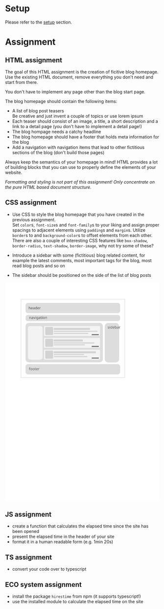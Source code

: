 # Setup

Please refer to the [setup](./SETUP.md) section.

# Assignment

## HTML assignment
The goal of this HTML assignment is the creation of ficitive blog homepage. Use the existing HTML document, remove everything you don't need and start from there.

You don't have to implement any page other than the blog start page.

The blog homepage should contain the following items:
  * A list of blog post teasers  
    Be creative and just invent a couple of topics or use lorem ipsum
  * Each teaser should consist of an image, a title, a short description and a link to a detail page (you don't have to implement a detail page!)
  * The blog hompage needs a catchy headline
  * The blog homepage should have a footer that holds meta information for the blog
  * Add a navigation with navigation items that lead to other fictitious sections of the blog (don't build those pages)

Always keep the semantics of your homepage in mind!
HTML provides a lot of building blocks that you can use to properly define the elements of your website.

_Formatting and styling is not part of this assignment! Only concentrate on the pure HTML based document structure._

## CSS assignment

* Use CSS to style the blog homepage that you have created in the previous assignment.    
  Set `color`s, `font-size`s and `font-family`s to your liking and assign proper spacings to adjacent elements using `padding`s and `margin`s. Utilize `border`s to and `background-color`s to offset elements from each other.     
  There are also a couple of interesting CSS features like `box-shadow`, `border-radius`, `text-shadow`, `border-image`, why not try some of these?

* Introduce a sidebar with some (fictitious) blog related content, for example the latest comments, most important tags for the blog, most read blog posts and so on
* The sidebar should be positioned on the side of the list of blog posts

<img src="./media/sketch_web.svg">

## JS assignment
* create a function that calculates the elapsed time since the site has been opened
* present the elapsed time in the header of your site
* format it in a human readable form (e.g. 1min 20s)

## TS assignment
* convert your code over to typescript

## ECO system assignment
* install the package `hirestime` from npm (it supports typescript!) 
* use the installed module to calculate the elapsed time on the site